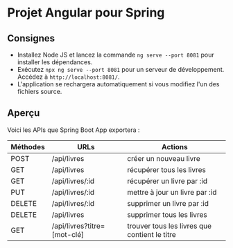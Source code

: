 # Projet Angular pour Spring
## Consignes
- Installez Node JS et lancez la commande `ng serve --port 8081` pour installer les dépendances.
- Exécutez `npx ng serve --port 8081` pour un serveur de développement. Accédez à `http://localhost:8081/`. 
- L'application se rechargera automatiquement si vous modifiez l'un des fichiers source.

## Aperçu

Voici les APIs que Spring Boot App exportera :

| Méthodes | URLs | Actions |
|---|---|---|
| POST | 	/api/livres | 	créer un nouveau livre
| GET  |	/api/livres |	récupérer tous les livres
| GET  | /api/livres/:id |	récupérer un livre par :id
| PUT  |	/api/livres/:id |	mettre à jour un livre par :id
| DELETE | 	/api/livres/:id |	supprimer un livre par :id
| DELETE |	/api/livres |	supprimer tous les livres
| GET 	 | /api/livres?titre=[mot-clé] |	trouver tous les livres que contient le titre